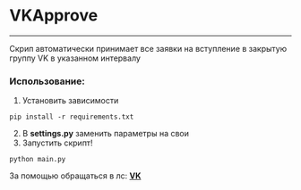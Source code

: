 # VKApprove
***
Скрип автоматически принимает все заявки на вступление в закрытую группу VK в указанном интервалу

### Использование:
1. Установить зависимости
```
pip install -r requirements.txt
```
2. В **settings.py** заменить параметры на свои
3. Запустить скрипт!
```
python main.py
```

За помощью обращаться в лс: **[VK](vk.com/jav1x)**
